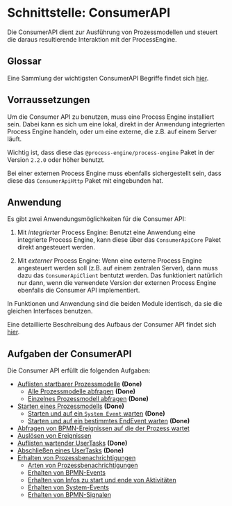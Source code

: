 # Schnittstelle: ConsumerAPI

Die ConsumerAPI dient zur Ausführung von Prozessmodellen und steuert die daraus
resultierende Interaktion mit der ProcessEngine.

## Glossar

Eine Sammlung der wichtigsten ConsumerAPI Begriffe findet sich [hier](./consumer_api/glossary.md).

## Vorraussetzungen

Um die Consumer API zu benutzen, muss eine Process Engine installiert sein.
Dabei kann es sich um eine lokal, direkt in der Anwendung integrierten
Process Engine handeln, oder um eine externe, die z.B. auf einem Server läuft.

Wichtig ist, dass diese das `@process-engine/process-engine` Paket in der
Version `2.2.0` oder höher benutzt.

Bei einer externen Process Engine muss ebenfalls sichergestellt sein, dass
diese das `ConsumerApiHttp` Paket mit eingebunden hat.

## Anwendung

Es gibt zwei Anwendungsmöglichkeiten für die Consumer API:

1. Mit *integrierter* Process Engine:
Benutzt eine Anwendung eine integrierte Process Engine,
kann diese über das `ConsumerApiCore` Paket direkt angesteuert werden.

2. Mit *externer* Process Engine:
Wenn eine externe Process Engine angesteuert werden soll (z.B. auf einem
zentralen Server), dann muss dazu das `ConsumerApiClient` bentutzt werden.
Das funktioniert natürlich nur dann, wenn die verwendete Version der
externen Process Engine ebenfalls die Consumer API implementiert.

In Funktionen und Anwendung sind die beiden Module identisch, da sie die
gleichen Interfaces benutzen.

Eine detaillierte Beschreibung des Aufbaus der Consumer API findet sich [hier](./consumer_api/consumer-api-structure.md).

## Aufgaben der ConsumerAPI

Die Consumer API erfüllt die folgenden Aufgaben:

* [Auflisten startbarer Prozessmodelle](./consumer_api/list-startable-process-models.md) **(Done)**
  * [Alle Prozessmodelle abfragen](./consumer_api/list-startable-process-models.md#alle-prozessmodelle-abfragen) **(Done)**
  * [Einzelnes Prozessmodell abfragen](./consumer_api/list-startable-process-models.md#einzelnes-prozessmodell-abfragen) **(Done)**
* [Starten eines Prozessmodells](./consumer_api/start-process-instance.md) **(Done)**
  * [Starten und auf ein `System Event` warten](./consumer_api/start-process-instance.md#starten-und-auf-ein-system-event-warten) **(Done)**
  * [Starten und auf ein bestimmtes EndEvent warten](./consumer_api/start-process-instance.md#starten-und-auf-ein-bestimmtes-endevent-warten) **(Done)**
* [Abfragen von BPMN-Ereignissen auf die der Prozess wartet](./consumer_api/list-executable-process-instance-events.md)
* [Auslösen von Ereignissen](./consumer_api/execute-process-instance-event.md)
* [Auflisten wartender UserTasks](./consumer_api/list-waiting-usertasks.md) **(Done)**
* [Abschließen eines UserTasks](./consumer_api/finish-user-task.md) **(Done)**
* [Erhalten von Prozessbenachrichtigungen](./consumer_api/receive-process-notifications.md)
  * [Arten von Prozessbenachrichtigungen](./consumer_api/receive-process-notifications.md#arten-von-prozessbenachrichtigungen)
  * [Erhalten von BPMN-Events](./consumer_api/receive-process-notifications.md#erhalten-von-bpmn-events)
  * [Erhalten von Infos zu start und ende von Aktivitäten](./consumer_api/receive-process-notifications.md#erhalten-von-infos-zu-start-und-ende-von-aktivitäten)
  * [Erhalten von System-Events](./consumer_api/receive-process-notifications.md#erhalten-von-system-events)
  * [Erhalten von BPMN-Signalen](./consumer_api/receive-process-notifications.md#erhalten-von-bpmn-signalen)
